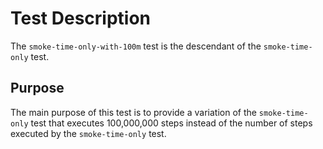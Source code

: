 # Test Description

The `smoke-time-only-with-100m` test is the descendant of the
`smoke-time-only` test.

## Purpose

The main purpose of this test is to provide a variation
of the `smoke-time-only` test that executes 100,000,000 steps
instead of the number of steps executed by the
`smoke-time-only` test.
